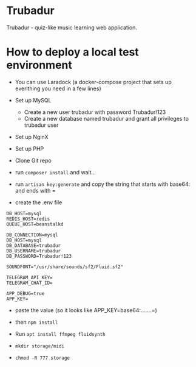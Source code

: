 # Trubadur
Trubadur - quiz-like music learning web application.


# How to deploy a local test environment
- You can use Laradock (a docker-compose project that sets up everithing you need in a few lines)
- Set up MySQL
	- Create a new user trubadur with password Trubadur!123
	- Create a new database named trubadur and grant all privileges to trubadur user
- Set up NginX
- Set up PHP

- Clone Git repo

- run `composer install` and wait...
- run `artisan key:generate` and copy the string that starts with base64: and ends with =
- create the .env file
```text
DB_HOST=mysql
REDIS_HOST=redis
QUEUE_HOST=beanstalkd

DB_CONNECTION=mysql
DB_HOST=mysql
DB_DATABASE=trubadur
DB_USERNAME=trubadur
DB_PASSWORD=Trubadur!123

SOUNDFONT="/usr/share/sounds/sf2/Fluid.sf2"

TELEGRAM_API_KEY=
TELEGRAM_CHAT_ID=

APP_DEBUG=true
APP_KEY=

```
- paste the value (so it looks like APP_KEY=base64:.......=)

- then `npm install`
 
- Run `apt install ffmpeg fluidsynth`

- `mkdir storage/midi`
- `chmod -R 777 storage`
